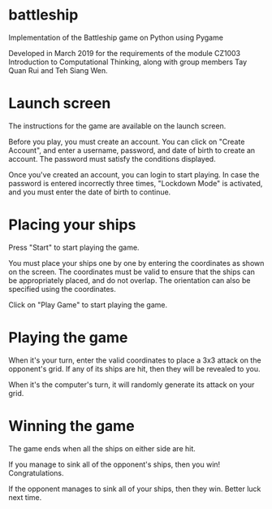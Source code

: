 # battleship
Implementation of the Battleship game on Python using Pygame

Developed in March 2019 for the requirements of the module CZ1003 Introduction to Computational Thinking, along with group members Tay Quan Rui and Teh Siang Wen.

# Launch screen

The instructions for the game are available on the launch screen.

Before you play, you must create an account. You can click on "Create Account", and enter a username, password, and date of birth to create an account. The password must satisfy the conditions displayed.

Once you've created an account, you can login to start playing. In case the password is entered incorrectly three times, "Lockdown Mode" is activated, and you must enter the date of birth to continue.

# Placing your ships

Press "Start" to start playing the game. 

You must place your ships one by one by entering the coordinates as shown on the screen. The coordinates must be valid to ensure that the ships can be appropriately placed, and do not overlap. The orientation can also be specified using the coordinates.

Click on "Play Game" to start playing the game.

# Playing the game

When it's your turn, enter the valid coordinates to place a 3x3 attack on the opponent's grid. If any of its ships are hit, then they will be revealed to you.

When it's the computer's turn, it will randomly generate its attack on your grid.

# Winning the game

The game ends when all the ships on either side are hit.

If you manage to sink all of the opponent's ships, then you win! Congratulations.

If the opponent manages to sink all of your ships, then they win. Better luck next time.
